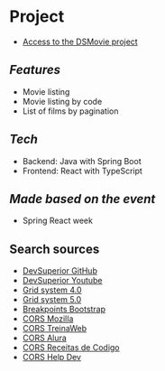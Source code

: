 # Project
  - [Access to the DSMovie project]

## _Features_
 - Movie listing
 - Movie listing by code
 - List of films by pagination

## _Tech_
 - Backend: Java with Spring Boot
 - Frontend: React with TypeScript

## _Made based on the event_
 - Spring React week

## Search sources
  - [DevSuperior GitHub]
  - [DevSuperior Youtube]
  - [Grid system 4.0]
  - [Grid system 5.0]
  - [Breakpoints Bootstrap]
  - [CORS Mozilla]
  - [CORS TreinaWeb]
  - [CORS Alura]
  - [CORS Receitas de Codigo]
  - [CORS Help Dev]

[//]: # (These are reference links used in the body of this note and get stripped out when the markdown processor does its job. There is no need to format nicely because it shouldn't be seen. Thanks SO - http://stackoverflow.com/questions/4823468/store-comments-in-markdown-syntax)
   [DevSuperior GitHub]: <https://github.com/devsuperior/sds-dsmovie>
   [DevSuperior Youtube]: <https://www.youtube.com/devsuperior>
   [Nelio Alves Channel]: <https://www.youtube.com/c/DevSuperior/videos>
   [Grid system 4.0]: <https://getbootstrap.com/docs/4.0/layout/grid/>
   [Grid system 5.0]: <https://getbootstrap.com/docs/5.0/layout/grid/>
   [Breakpoints Bootstrap]: <https://getbootstrap.com/docs/5.0/layout/breakpoints/>
   [CORS Mozilla]: <https://developer.mozilla.org/pt-BR/docs/Web/HTTP/CORS>
   [CORS TreinaWeb]: <https://www.treinaweb.com.br/blog/o-que-e-cors-e-como-resolver-os-principais-erros>
   [CORS Alura]: <https://cursos.alura.com.br/forum/topico-cors-113963>
   [CORS Receitas de Codigo]: <https://receitasdecodigo.com.br/java/configurar-os-cors-no-spring-boot>
   [CORS Help Dev]: <https://helpdev.com.br/2019/01/03/java-configurando-cors-no-spring-boot-e-security/>
   [Access to the DSMovie project]: <https://chrls-dsmovie.netlify.app/>